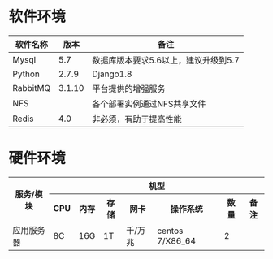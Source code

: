 # 软件环境

| 软件名称  | 版本   | 备注 |
| -------- | ------ | --------------------------------- |
| Mysql    | 5.7    | 数据库版本要求5.6以上，建议升级到5.7 |
| Python   | 2.7.9  | Django1.8                         |
| RabbitMQ | 3.1.10 | 平台提供的增强服务                  |
| NFS      |        | 各个部署实例通过NFS共享文件          |
| Redis    | 4.0    | 非必须，有助于提高性能              |

# 硬件环境

<table>
    <tr>
        <th rowspan="2">服务/模块</th>
        <th colspan="7">机型</th>
    </tr>
    <tr>
        <th>CPU</th>
        <th>内存</th>
        <th>存储</th>
        <th>网卡</th>
        <th>操作系统</th>
        <th>数量</th>
        <th>备注</th>
    </tr>
    <tr>
        <td>应用服务器</td>
        <td>8C</td>
        <td>16G</td>
        <td>1T</td>
        <td>千/万兆</td>
        <td>centos 7/X86_64</td>
        <td>2</td>
        <td></td>
    </tr>
</table>
